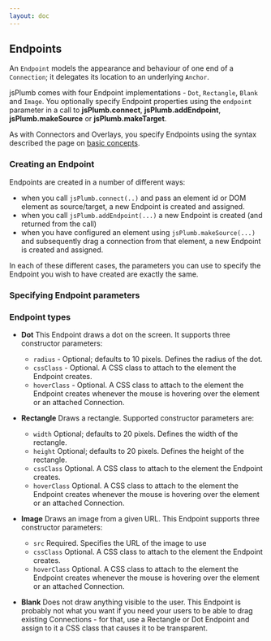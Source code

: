 ```yaml
---
layout: doc
---
```


## Endpoints

An `Endpoint` models the appearance and behaviour of one end of a `Connection`; it delegates its location to an underlying `Anchor`. 

jsPlumb comes with four Endpoint implementations - `Dot`, `Rectangle`, `Blank` and `Image`. You optionally specify Endpoint properties using the `endpoint` parameter in a call to **jsPlumb.connect**, **jsPlumb.addEndpoint**, **jsPlumb.makeSource** or **jsPlumb.makeTarget**.

As with Connectors and Overlays, you specify Endpoints using the syntax described the page on [basic concepts](basic-concepts.html#definitions).

### Creating an Endpoint

Endpoints are created in a number of different ways:

- when you call `jsPlumb.connect(..)` and pass an element id or DOM element as source/target, a new Endpoint is created and assigned.
- when you call `jsPlumb.addEndpoint(...)` a new Endpoint is created (and returned from the call)
- when you have configured an element using `jsPlumb.makeSource(...)` and subsequently drag a connection from that element, a new Endpoint is created and assigned.

In each of these different cases, the parameters you can use to specify the Endpoint you wish to have created are exactly the same.

### Specifying Endpoint parameters

### Endpoint types

- **Dot** This Endpoint draws a dot on the screen. It supports three constructor parameters:
    - `radius` - Optional; defaults to 10 pixels. Defines the radius of the dot.
    - `cssClass` - Optional.  A CSS class to attach to the element the Endpoint creates.
    - `hoverClass` - Optional.  A CSS class to attach to the element the Endpoint creates whenever the mouse is hovering over the element or an attached Connection.

- **Rectangle** Draws a rectangle. Supported constructor parameters are:
    - `width` Optional; defaults to 20 pixels. Defines the width of the rectangle.
    - `height` Optional; defaults to 20 pixels. Defines the height of the rectangle.
    - `cssClass` Optional.  A CSS class to attach to the element the Endpoint creates.
    - `hoverClass` Optional.  A CSS class to attach to the element the Endpoint creates whenever the mouse is hovering over the element or an attached Connection.

- **Image** Draws an image from a given URL.  This Endpoint supports three constructor parameters:
    - `src` Required.  Specifies the URL of the image to use
    - `cssClass` Optional.  A CSS class to attach to the element the Endpoint creates.
    - `hoverClass` Optional.  A CSS class to attach to the element the Endpoint creates whenever the mouse is hovering over the element or an attached Connection.

- **Blank** Does not draw anything visible to the user.  This Endpoint is probably not what you want if you need your users to be able to drag existing Connections - for that, use a Rectangle or Dot Endpoint and assign to it a CSS class that causes it to be transparent.
